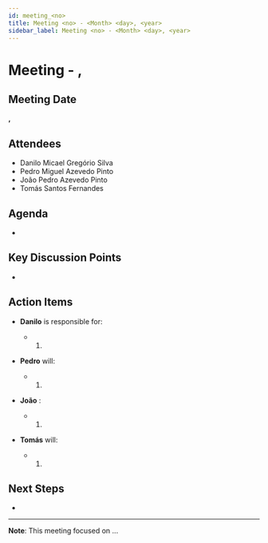 ```yaml
---
id: meeting_<no>
title: Meeting <no> - <Month> <day>, <year>
sidebar_label: Meeting <no> - <Month> <day>, <year>
---
```


# Meeting <no> - <Month> <day>, <year>

## Meeting Date
**<Month> <day>, <year>**

## Attendees
- Danilo Micael Gregório Silva
- Pedro Miguel Azevedo Pinto
- João Pedro Azevedo Pinto
- Tomás Santos Fernandes

## Agenda
- 

## Key Discussion Points
- 

## Action Items
- **Danilo** is responsible for: 
  - 1) 

- **Pedro** will:
  - 1) 

- **João** : 
  - 1) 

- **Tomás** will: 
  - 1) 

## Next Steps
- 

---

**Note**: This meeting focused on ...